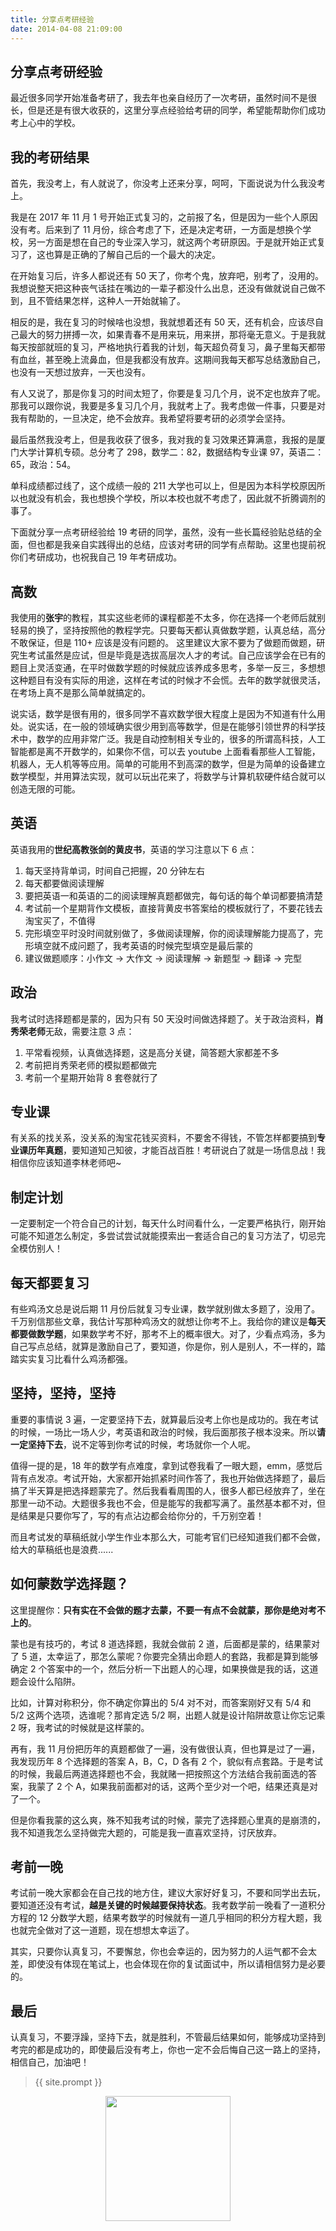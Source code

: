 ```yaml
---
title: 分享点考研经验
date: 2014-04-08 21:09:00
---
```

## 分享点考研经验
最近很多同学开始准备考研了，我去年也亲自经历了一次考研，虽然时间不是很长，但是还是有很大收获的，这里分享点经验给考研的同学，希望能帮助你们成功考上心中的学校。

## 我的考研结果
首先，我没考上，有人就说了，你没考上还来分享，呵呵，下面说说为什么我没考上。

我是在 2017 年 11 月 1 号开始正式复习的，之前报了名，但是因为一些个人原因没有考。后来到了 11 月份，综合考虑了下，还是决定考研，一方面是想换个学校，另一方面是想在自己的专业深入学习，就这两个考研原因。于是就开始正式复习了，这也算是正确的了解自己后的一个最大的决定。

在开始复习后，许多人都说还有 50 天了，你考个鬼，放弃吧，别考了，没用的。我想说整天把这种丧气话挂在嘴边的一辈子都没什么出息，还没有做就说自己做不到，且不管结果怎样，这种人一开始就输了。

相反的是，我在复习的时候啥也没想，我就想着还有 50 天，还有机会，应该尽自己最大的努力拼搏一次，如果青春不是用来玩，用来拼，那将毫无意义。于是我就每天按部就班的复习，严格地执行着我的计划，每天超负荷复习，鼻子里每天都带有血丝，甚至晚上流鼻血，但是我都没有放弃。这期间我每天都写总结激励自己，也没有一天想过放弃，一天也没有。

有人又说了，那是你复习的时间太短了，你要是复习几个月，说不定也放弃了呢。那我可以跟你说，我要是多复习几个月，我就考上了。我考虑做一件事，只要是对我有帮助的，一旦决定，绝不会放弃。我希望将要考研的必须学会坚持。

最后虽然我没考上，但是我收获了很多，我对我的复习效果还算满意，我报的是厦门大学计算机专硕。总分考了 298，数学二：82，数据结构专业课 97，英语二：65，政治：54。

单科成绩都过线了，这个成绩一般的 211 大学也可以上，但是因为本科学校原因所以也就没有机会，我也想换个学校，所以本校也就不考虑了，因此就不折腾调剂的事了。

下面就分享一点考研经验给 19 考研的同学，虽然，没有一些长篇经验贴总结的全面，但也都是我亲自实践得出的总结，应该对考研的同学有点帮助。这里也提前祝你们考研成功，也祝我自己 19 年考研成功。

## 高数
我使用的**张宇**的教程，其实这些老师的课程都差不太多，你在选择一个老师后就别轻易的换了，坚持按照他的教程学完。只要每天都认真做数学题，认真总结，高分不敢保证，但是 110+ 应该是没有问题的。
这里建议大家不要为了做题而做题，研究生考试虽然是应试，但是毕竟是选拔高层次人才的考试。自己应该学会在已有的题目上灵活变通，在平时做数学题的时候就应该养成多思考，多举一反三，多想想这种题目有没有实际的用途，这样在考试的时候才不会慌。去年的数学就很灵活，在考场上真不是那么简单就搞定的。

说实话，数学是很有用的，很多同学不喜欢数学很大程度上是因为不知道有什么用处。说实话，在一般的领域确实很少用到高等数学，但是在能够引领世界的科学技术中，数学的应用非常广泛。我是自动控制相关专业的，很多的所谓高科技，人工智能都是离不开数学的，如果你不信，可以去 youtube 上面看看那些人工智能，机器人，无人机等等应用。简单的可能用不到高深的数学，但是为简单的设备建立数学模型，并用算法实现，就可以玩出花来了，将数学与计算机软硬件结合就可以创造无限的可能。



## 英语

英语我用的**世纪高教张剑的黄皮书**，英语的学习注意以下 6 点：

1. 每天坚持背单词，时间自己把握，20 分钟左右
2. 每天都要做阅读理解
3. 要把英语一和英语的二的阅读理解真题都做完，每句话的每个单词都要搞清楚
4. 考试前一个星期背作文模板，直接背黄皮书答案给的模板就行了，不要花钱去淘宝买了，不值得
5. 完形填空平时没时间就别做了，多做阅读理解，你的阅读理解能力提高了，完形填空就不成问题了，我考英语的时候完型填空是最后蒙的
6. 建议做题顺序：小作文 -> 大作文 -> 阅读理解 -> 新题型 -> 翻译 -> 完型

## 政治
我考试时选择题都是蒙的，因为只有 50 天没时间做选择题了。关于政治资料，**肖秀荣老师**无敌，需要注意 3 点：

1. 平常看视频，认真做选择题，这是高分关键，简答题大家都差不多
2. 考前把肖秀荣老师的模拟题都做完
3. 考前一个星期开始背 8 套卷就行了


## 专业课
有关系的找关系，没关系的淘宝花钱买资料，不要舍不得钱，不管怎样都要搞到**专业课历年真题**，要知道知己知彼，才能百战百胜！考研说白了就是一场信息战！我相信你应该知道李林老师吧~


## 制定计划
一定要制定一个符合自己的计划，每天什么时间看什么，一定要严格执行，刚开始可能不知道怎么制定，多尝试尝试就能摸索出一套适合自己的复习方法了，切忌完全模仿别人！

## 每天都要复习

有些鸡汤文总是说后期 11 月份后就复习专业课，数学就别做太多题了，没用了。千万别信那些文章，我估计写那种鸡汤文的就想让你考不上。我给你的建议是**每天都要做数学题**，如果数学考不好，那考不上的概率很大。对了，少看点鸡汤，多为自己写点总结，就算是激励自己了，要知道，你是你，别人是别人，不一样的，踏踏实实复习比看什么鸡汤都强。



## 坚持，坚持，坚持

重要的事情说 3 遍，一定要坚持下去，就算最后没考上你也是成功的。我在考试的时候，一场比一场人少，考英语和政治的时候，我后面那孩子根本没来。所以**请一定坚持下去**，说不定等到你考试的时候，考场就你一个人呢。

值得一提的是，18 年的数学有点难度，拿到试卷我看了一眼大题，emm，感觉后背有点发凉。考试开始，大家都开始抓紧时间作答了，我也开始做选择题了，最后搞了半天算是把选择题蒙完了。然后我看看周围的人，很多人都已经放弃了，坐在那里一动不动。大题很多我也不会，但是能写的我都写满了。虽然基本都不对，但是结果是只要你写了，写的有点沾边都会给你分的，千万别空着！

而且考试发的草稿纸就小学生作业本那么大，可能考官们已经知道我们都不会做，给大的草稿纸也是浪费......

## 如何蒙数学选择题？

这里提醒你：**只有实在不会做的题才去蒙，不要一有点不会就蒙，那你是绝对考不上的**。

蒙也是有技巧的，考试 8 道选择题，我就会做前 2 道，后面都是蒙的，结果蒙对了 5 道，太幸运了，那怎么蒙呢？你要完全猜出命题人的套路，我都是算到能够确定 2 个答案中的一个，然后分析一下出题人的心理，如果换做是我的话，这道题会设什么陷阱。

比如，计算对称积分，你不确定你算出的 5/4 对不对，而答案刚好又有 5/4 和 5/2 这两个选项，选谁呢？那肯定选 5/2 啊，出题人就是设计陷阱故意让你忘记乘 2 呀，我考试的时候就是这样蒙的。

再有，我 11 月份把历年的真题都做了一遍，没有做很认真，但也算是过了一遍，我发现历年 8 个选择题的答案 A，B，C，D 各有 2 个，貌似有点套路。于是考试的时候，我最后两道选择题也不会，我就赌一把按照这个方法结合我前面选的答案，我蒙了 2 个 A，如果我前面都对的话，这两个至少对一个吧，结果还真是对了一个。

但是你看我蒙的这么爽，殊不知我考试的时候，蒙完了选择题心里真的是崩溃的，我不知道我怎么坚持做完大题的，可能是我一直喜欢坚持，讨厌放弃。



## 考前一晚

考试前一晚大家都会在自己找的地方住，建议大家好好复习，不要和同学出去玩，要知道还没有考试，**越是关键的时候越要保持状态**。我考数学前一晚看了一道积分方程的 12 分数学大题，结果考数学的时候就有一道几乎相同的积分方程大题，我也就完全做对了这一道题，现在想想太幸运了。

其实，只要你认真复习，不要懈怠，你也会幸运的，因为努力的人运气都不会太差，即使没有体现在笔试上，也会体现在你的复试面试中，所以请相信努力是必要的。


## 最后
认真复习，不要浮躁，坚持下去，就是胜利，不管最后结果如何，能够成功坚持到考完的都是成功的，即使最后没有考上，你也一定不会后悔自己这一路上的坚持，相信自己，加油吧！

> {{ site.prompt }}

<div  align="center">
<img src="http://cdeveloper.cn/images/wechart.jpg" width = "200" height = "200"/>
